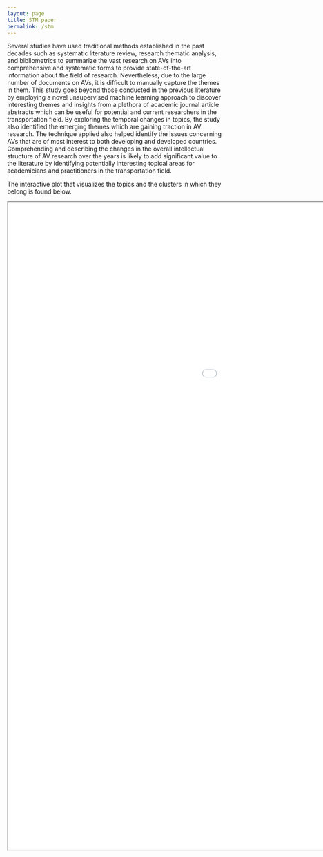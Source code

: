 ```yaml
---
layout: page
title: STM paper
permalink: /stm
---
```


Several studies have used traditional methods established in the past decades such as systematic literature review, research thematic analysis, and bibliometrics to summarize the vast research on AVs into comprehensive and systematic forms to provide state-of-the-art information about the field of research. Nevertheless, due to the large number of documents on AVs,  it is difficult to manually capture the themes in them. This study goes beyond those conducted in the previous literature by employing a novel unsupervised machine learning approach to discover interesting themes and insights from a plethora of academic journal article abstracts which can be useful for potential and current researchers in the transportation field. By exploring the temporal changes in topics, the study also identified the emerging themes which are gaining traction in AV research. The technique applied also helped identify the issues concerning AVs that are of most interest to both developing and developed countries. Comprehending and describing the changes in the overall intellectual structure of AV research over the years is likely to add significant value to the literature by identifying potentially interesting topical areas for academicians and practitioners in the transportation field.

The interactive plot that visualizes the topics and the clusters in which they belong is found below.

<iframe src="/assets/av_stm_model.html" height="1500" width="1500"></iframe>

